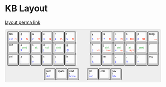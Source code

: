 # KB Layout

[layout perma link](http://www.keyboard-layout-editor.com/##@@_t=%23000000%0A%230039ff%0A%0A%23ff0000%0A%0A%0A%0A%0A%0A%23008f26%3B&=tab%0Aesc%0A%0Af1&=q%0A1%0A%0Af2&=w%0A2%0A%0Af3&=e%0A3%0A%0Af4&=r%0A4%0A%0Af5&=t%0A5%0A%0Af6&_x:1.25%3B&=y%0A6%0A%0Af7&=u%0A7%0A%0Af8&=i%0A8%0A%0Af9&=o%0A9%0A%0Af10&=p%0A0%0A%0Af11&_fa@:0&:0&:0&:1%3B%3B&=bksp%0A%0A%0Af12%3B&@=shft&=a%0A$%0A%0A%0A%0A%0A%0A%0A%0Acmd&=s%0A+%0A%0A%0A%0A%0A%0A%0A%0Aalt&=d%0A(%0A%0A%0A%0A%0A%0A%0A%0Actrl&=f%0A)%0A%0A%0A%0A%0A%0A%0A%0Ashift&=g%0A%2F@&_x:1.25&fa@:0&:0&:0&:2%3B%3B&=h%0A%7C%0A%0Aleft&=j%0A-%0A%0Adown%0A%0A%0A%0A%0A%0Ashft&=k%0A%2F=%0A%0Aup%0A%0A%0A%0A%0A%0Actrl&=l%0A%2F_%0A%0Aright%0A%0A%0A%0A%0A%0Aalt&=%2F%3B%0A*%0A%0A%0A%0A%0A%0A%0A%0Acmd&='%3B&@=ctrl&=z%0A!&=x%0A%23&=c%0A%7B&=v%0A%7D&=b%0A~&_x:1.25%3B&=n%0A%2F&&=m%0A%5B&=,%0A%5D&=.%0A%25&=%2F%2F%0A%5E&=esc%3B&@_y:0.25&x:3.25%3B&=num%0Adel%0A%0A%0A%0A%0A%2F%2F&=space&=cmd%0Ahome%0A%0A%0A%0A%0A%2F%2F&_x:0.75%3B&=alt%0Aend%0A%0A%0A%0A%0A%2F%2F&=entr&=nav%0Atab%0A%0A%0A%0A%0A%2F%2Fd)

![Current Layout](./keyboard-layout.png)

